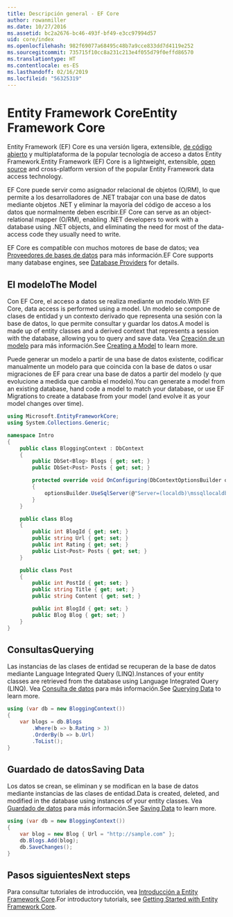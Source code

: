 ```yaml
---
title: Descripción general - EF Core
author: rowanmiller
ms.date: 10/27/2016
ms.assetid: bc2a2676-bc46-493f-bf49-e3cc97994d57
uid: core/index
ms.openlocfilehash: 982f69077a68495c48b7a9cce833dd7d4119e252
ms.sourcegitcommit: 735715f10cc8a231c213e4f055d79f0effd86570
ms.translationtype: HT
ms.contentlocale: es-ES
ms.lasthandoff: 02/16/2019
ms.locfileid: "56325319"
---
```

# <a name="entity-framework-core"></a><span data-ttu-id="72544-102">Entity Framework Core</span><span class="sxs-lookup"><span data-stu-id="72544-102">Entity Framework Core</span></span>

<span data-ttu-id="72544-103">Entity Framework (EF) Core es una versión ligera, extensible, [de código abierto](https://github.com/aspnet/EntityFrameworkCore) y multiplataforma de la popular tecnología de acceso a datos Entity Framework.</span><span class="sxs-lookup"><span data-stu-id="72544-103">Entity Framework (EF) Core is a lightweight, extensible, [open source](https://github.com/aspnet/EntityFrameworkCore) and cross-platform version of the popular Entity Framework data access technology.</span></span>

<span data-ttu-id="72544-104">EF Core puede servir como asignador relacional de objetos (O/RM), lo que permite a los desarrolladores de .NET trabajar con una base de datos mediante objetos .NET y eliminar la mayoría del código de acceso a los datos que normalmente deben escribir.</span><span class="sxs-lookup"><span data-stu-id="72544-104">EF Core can serve as an object-relational mapper (O/RM), enabling .NET developers to work with a database using .NET objects, and eliminating the need for most of the data-access code they usually need to write.</span></span>

<span data-ttu-id="72544-105">EF Core es compatible con muchos motores de base de datos; vea [Proveedores de bases de datos](providers/index.md) para más información.</span><span class="sxs-lookup"><span data-stu-id="72544-105">EF Core supports many database engines, see [Database Providers](providers/index.md) for details.</span></span>

## <a name="the-model"></a><span data-ttu-id="72544-106">El modelo</span><span class="sxs-lookup"><span data-stu-id="72544-106">The Model</span></span>

<span data-ttu-id="72544-107">Con EF Core, el acceso a datos se realiza mediante un modelo.</span><span class="sxs-lookup"><span data-stu-id="72544-107">With EF Core, data access is performed using a model.</span></span> <span data-ttu-id="72544-108">Un modelo se compone de clases de entidad y un contexto derivado que representa una sesión con la base de datos, lo que permite consultar y guardar los datos.</span><span class="sxs-lookup"><span data-stu-id="72544-108">A model is made up of entity classes and a derived context that represents a session with the database, allowing you to query and save data.</span></span> <span data-ttu-id="72544-109">Vea [Creación de un modelo](modeling/index.md) para más información.</span><span class="sxs-lookup"><span data-stu-id="72544-109">See [Creating a Model](modeling/index.md) to learn more.</span></span>

<span data-ttu-id="72544-110">Puede generar un modelo a partir de una base de datos existente, codificar manualmente un modelo para que coincida con la base de datos o usar migraciones de EF para crear una base de datos a partir del modelo (y que evolucione a medida que cambia el modelo).</span><span class="sxs-lookup"><span data-stu-id="72544-110">You can generate a model from an existing database, hand code a model to match your database, or use EF Migrations to create a database from your model (and evolve it as your model changes over time).</span></span>

``` csharp
using Microsoft.EntityFrameworkCore;
using System.Collections.Generic;

namespace Intro
{
    public class BloggingContext : DbContext
    {
        public DbSet<Blog> Blogs { get; set; }
        public DbSet<Post> Posts { get; set; }

        protected override void OnConfiguring(DbContextOptionsBuilder optionsBuilder)
        {
            optionsBuilder.UseSqlServer(@"Server=(localdb)\mssqllocaldb;Database=MyDatabase;Trusted_Connection=True;");
        }
    }

    public class Blog
    {
        public int BlogId { get; set; }
        public string Url { get; set; }
        public int Rating { get; set; }
        public List<Post> Posts { get; set; }
    }

    public class Post
    {
        public int PostId { get; set; }
        public string Title { get; set; }
        public string Content { get; set; }

        public int BlogId { get; set; }
        public Blog Blog { get; set; }
    }
}
```

## <a name="querying"></a><span data-ttu-id="72544-111">Consultas</span><span class="sxs-lookup"><span data-stu-id="72544-111">Querying</span></span>

<span data-ttu-id="72544-112">Las instancias de las clases de entidad se recuperan de la base de datos mediante Language Integrated Query (LINQ).</span><span class="sxs-lookup"><span data-stu-id="72544-112">Instances of your entity classes are retrieved from the database using Language Integrated Query (LINQ).</span></span> <span data-ttu-id="72544-113">Vea [Consulta de datos](querying/index.md) para más información.</span><span class="sxs-lookup"><span data-stu-id="72544-113">See [Querying Data](querying/index.md) to learn more.</span></span>

``` csharp
using (var db = new BloggingContext())
{
    var blogs = db.Blogs
        .Where(b => b.Rating > 3)
        .OrderBy(b => b.Url)
        .ToList();
}
```

## <a name="saving-data"></a><span data-ttu-id="72544-114">Guardado de datos</span><span class="sxs-lookup"><span data-stu-id="72544-114">Saving Data</span></span>

<span data-ttu-id="72544-115">Los datos se crean, se eliminan y se modifican en la base de datos mediante instancias de las clases de entidad.</span><span class="sxs-lookup"><span data-stu-id="72544-115">Data is created, deleted, and modified in the database using instances of your entity classes.</span></span> <span data-ttu-id="72544-116">Vea [Guardado de datos](saving/index.md) para más información.</span><span class="sxs-lookup"><span data-stu-id="72544-116">See [Saving Data](saving/index.md) to learn more.</span></span>

``` csharp
using (var db = new BloggingContext())
{
    var blog = new Blog { Url = "http://sample.com" };
    db.Blogs.Add(blog);
    db.SaveChanges();
}
```

## <a name="next-steps"></a><span data-ttu-id="72544-117">Pasos siguientes</span><span class="sxs-lookup"><span data-stu-id="72544-117">Next steps</span></span>

<span data-ttu-id="72544-118">Para consultar tutoriales de introducción, vea [Introducción a Entity Framework Core](get-started/index.md).</span><span class="sxs-lookup"><span data-stu-id="72544-118">For introductory tutorials, see [Getting Started with Entity Framework Core](get-started/index.md).</span></span>

